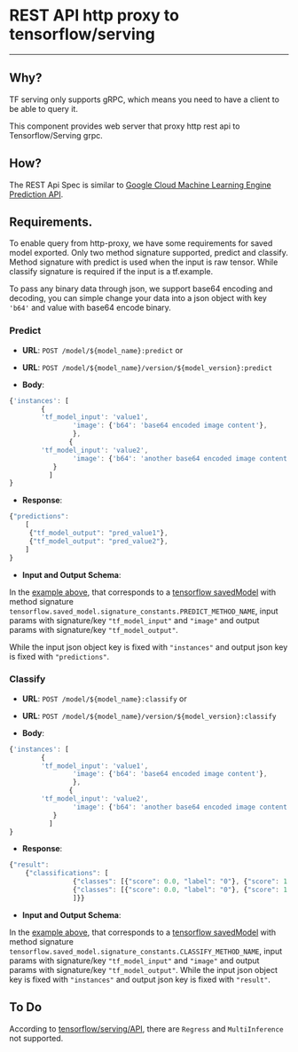 # REST API http proxy to tensorflow/serving
----

## Why?

TF serving only supports gRPC, which means you need to have a client to be able to query it. 

This component provides web server that proxy http rest api to Tensorflow/Serving grpc.

## How?

The REST Api Spec is similar to [Google Cloud Machine Learning Engine Prediction API](https://cloud.google.com/ml-engine/docs/online-predict).

## Requirements.

To enable query from http-proxy, we have some requirements for saved model exported. Only two method signature supported, predict and classify. Method signature with predict is used when the input is raw tensor. While classify signature is required if the input is a tf.example.

To pass any binary data through json, we support base64 encoding and decoding, you can simple change your data into a json object with key `'b64'` and value with base64 encode binary.


### Predict

- **URL**: `POST /model/${model_name}:predict`
or
- **URL**: `POST /model/${model_name}/version/${model_version}:predict`

- **Body**:

```javascript
{'instances': [
		{
		'tf_model_input': 'value1',
                'image': {'b64': 'base64 encoded image content'},
                },
               {
		'tf_model_input': 'value2',
                'image': {'b64': 'another base64 encoded image content'},
	       }
	      ]
}
```

- **Response**:

```javascript
{"predictions": 
	[
	 {"tf_model_output": "pred_value1"}, 
	 {"tf_model_output": "pred_value2"}, 
	]
}

```

- **Input and Output Schema**:

In the [example above](#Predict), that corresponds to a [tensorflow savedModel](https://github.com/tensorflow/tensorflow/blob/master/tensorflow/python/saved_model/README.md) with method signature `tensorflow.saved_model.signature_constants.PREDICT_METHOD_NAME`, input params with signature/key `"tf_model_input"` and `"image"` and output params with signature/key `"tf_model_output"`.

While the input json object key is fixed with `"instances"` and output json key is fixed with `"predictions"`.


### Classify

- **URL**: `POST /model/${model_name}:classify`
or
- **URL**: `POST /model/${model_name}/version/${model_version}:classify`

- **Body**:

```javascript
{'instances': [
		{
		'tf_model_input': 'value1',
                'image': {'b64': 'base64 encoded image content'},
                },
               {
		'tf_model_input': 'value2',
                'image': {'b64': 'another base64 encoded image content'},
	       }
	      ]
}
```
- **Response**:

```javascript
{"result": 
	{"classifications": [
				{"classes": [{"score": 0.0, "label": "0"}, {"score": 1.0, "label": "1"}]},
				{"classes": [{"score": 0.0, "label": "0"}, {"score": 1.0, "label": "1"}]},
				]}}
```

- **Input and Output Schema**:

In the [example above](#Classify), that corresponds to a [tensorflow savedModel](https://github.com/tensorflow/tensorflow/blob/master/tensorflow/python/saved_model/README.md) with method signature `tensorflow.saved_model.signature_constants.CLASSIFY_METHOD_NAME`, input params with signature/key `"tf_model_input"` and `"image"` and output params with signature/key `"tf_model_output"`.
While the input json object key is fixed with `"instances"` and output json key is fixed with `"result"`.


## To Do

According to [tensorflow/serving/API](https://github.com/tensorflow/serving/blob/master/tensorflow_serving/apis/prediction_service.proto), there are `Regress` and `MultiInference` not supported.
